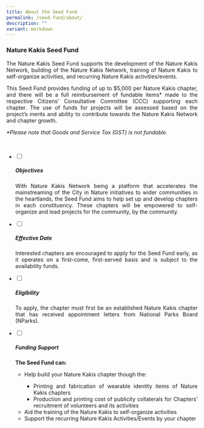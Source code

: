 ```yaml
---
title: About the Seed Fund
permalink: /seed-fund/about/
description: ""
variant: markdown
---
```

<section>
	<h3>Nature Kakis Seed Fund</h3>
	<p align="justify">The Nature Kakis Seed Fund supports the development of the Nature Kakis Network, building of the Nature Kakis Network, training of Nature Kakis to self-organize activities, and recurring Nature Kakis activities/events.</p>
	<p align="justify">This Seed Fund provides funding of up to $5,000 per Nature Kakis chapter, and there will be a full reimbursement of fundable items* made to the respective Citizens’ Consultative Committee (CCC) supporting each chapter. The use of funds for projects will be assessed based on the project’s merits and ability to contribute towards the Nature Kakis Network and chapter growth. </p>
	<p><i>*Please note that Goods and Service Tax (GST) is not fundable.</i></p>
	<br>
</section>

<section>
	<ul class="jekyllcodex_accordion">
		<li><input type="checkbox" id="accordion1">
			<label for="accordion1"><h5>Objectives</h5></label><div>
			<p align="justify">With Nature Kakis Network being a platform that accelerates the mainstreaming of the City in Nature initiatives to wider communities in the heartlands, the Seed Fund aims to help set up and develop chapters in each constituency. These chapters will be empowered to self-organize and lead projects for the community, by the community.</p>
		</div></li>
		<li><input type="checkbox" id="accordion2">
			<label for="accordion2"><h5>Effective Date</h5></label><div>
			<p align="justify">Interested chapters are encouraged to apply for the Seed Fund early, as it operates on a first-come, first-served basis and is subject to the availability funds.</p>
		</div></li>
		<li><input type="checkbox" id="accordion3">
			<label for="accordion3"><h5>Eligibility</h5></label><div>
			<p align="justify">To apply, the chapter must first be an established Nature Kakis chapter that has received appointment letters from National Parks Board (NParks).</p></div></li>
			<li><input type="checkbox" id="accordion4">
			<label for="accordion4"><h5>Funding Support</h5></label><div><p align="justify"><b>The Seed Fund can:</b></p>
			<ul align="justify">
				<li>Help build your Nature Kakis chapter though the:</li>
					<ul>
						<li>Printing and fabrication of wearable identity items of Nature Kakis chapters</li>
						<li>Production and printing cost of publicity collaterals for Chapters’ recruitment of volunteers and its activities</li>
					</ul>
				<li>Aid the training of the Nature Kakis to self-organize activities</li>
				<li>Support the recurring Nature Kakis Activities/Events by your chapter</li>
			</ul>
		</div></li>
	</ul>
</section>
